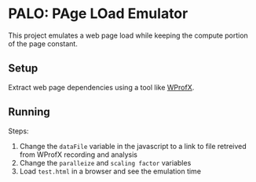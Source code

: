 PALO: PAge LOad Emulator
==========
This project emulates a web page load while keeping the compute portion of the page constant.

Setup
----------
Extract web page dependencies using a tool like [WProfX](https://github.com/jnejati/WProfX).


Running
----------

Steps:
1. Change the ```dataFile``` variable in the javascript to a link to file retreived from WProfX recording and analysis
2. Change the ```paralleize``` and ```scaling factor``` variables
3. Load ```test.html``` in a browser and see the emulation time
